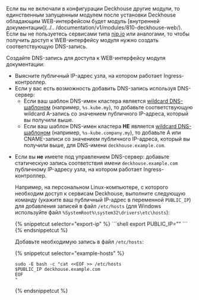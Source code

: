 <script type="text/javascript" src='{{ assets["getting-started.js"].digest_path }}'></script>
<script type="text/javascript" src='{{ assets["getting-started-access.js"].digest_path }}'></script>

Если вы не включали в конфигурации Deckhouse другие модули, то единственным запущенным модулем после установки 
Deckhouse обладающим WEB-интерфейсом будет модуль [внутренней документации](../..
/documentation/v1/modules/810-deckhouse-web/). Если вы не пользуетесь сервисами типа [nip.io](https://nip.io) или аналогами, то чтобы получить доступ к WEB-интерфейсу модуля нужно создать соответствующую DNS-запись.  

Создайте DNS-запись для доступа к WEB-интерфейсу модуля документации:
<ul>
  <li>Выясните публичный IP-адрес узла, на котором работает Ingress-контроллер.</li>
  <li>Если у вас есть возможность добавить DNS-запись используя DNS-сервер:
    <ul>    
      <li>Если ваш шаблон DNS-имен кластера является <a href="https://en.wikipedia.org/wiki/Wildcard_DNS_record">wildcard
        DNS-шаблоном</a> (например, <code>%s.kube.my</code>), то добавьте соответствующую wildcard A-запись со значением публичного IP-адреса, который вы получили выше.
      </li>
      <li>
        Если ваш шаблон DNS-имен кластера <strong>НЕ</strong> является <a
              href="https://en.wikipedia.org/wiki/Wildcard_DNS_record">wildcard DNS-шаблоном</a> (например, <code>%s-kube.company.my</code>),
        то добавьте А или CNAME-записи со значением публичного IP-адреса, который вы
        получили выше, для DNS-имени <code example-hosts>deckhouse.example.com</code>.
      </li>
    </ul>
  </li>

  <li><p>Если вы <strong>не</strong> имеете под управлением DNS-сервер: добавьте статическую запись соответствия 
  имени <code example-hosts>deckhouse.example.com</code> публичному IP-адресу узла, на котором работает Ingress-контроллер.
  </p><p>Например, 
  на персональном Linux-компьютере, с которого необходим доступ к сервисам Deckhouse, выполните следующую команду (укажите ваш публичный IP-адрес в переменной <code>PUBLIC_IP</code>) для добавления записей в файл <code>/etc/hosts</code> (для Windows используйте файл <code>%SystemRoot%\system32\drivers\etc\hosts</code>):</p>
{% snippetcut selector="export-ip" %}
```shell
export PUBLIC_IP="<PUBLIC_IP>"
```
{% endsnippetcut %}

<p>Добавьте необходимую запись в файл <code>/etc/hosts</code>:</p>

{% snippetcut selector="example-hosts" %}
```shell
sudo -E bash -c "cat <<EOF >> /etc/hosts
$PUBLIC_IP deckhouse.example.com
EOF
"
```
{% endsnippetcut %}
</li></ul>

